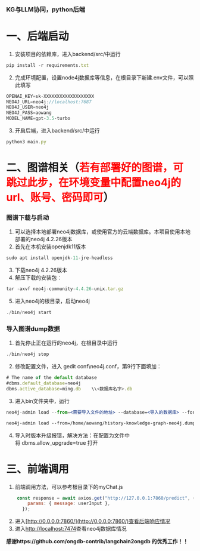 ### **KG与LLM协同，python后端**

# 一、后端启动

1. 安装项目的依赖库，进入backend/src/中运行

```jsx
pip install -r requirements.txt
```

2. 完成环境配置，设置node4j数据库等信息，在根目录下新建.env文件，可以照此填写

```jsx
OPENAI_KEY=sk-XXXXXXXXXXXXXXXXXXX
NEO4J_URL=neo4j://localhost:7687
NEO4J_USER=neo4j
NEO4J_PASS=aowang
MODEL_NAME=gpt-3.5-turbo
```

3. 开启后端，进入backend/src/中运行

```jsx
python3 main.py
```

# 二、图谱相关（<font color="red">若有部署好的图谱，可跳过此步，在环境变量中配置neo4j的url、账号、密码即可</font>）

### 图谱下载与启动
1. 可以选择本地部署neo4j数据库，或使用官方的云端数据库。本项目使用本地部署的neo4j 4.2.26版本
2. 首先在本机安装openjdk11版本

```jsx
sudo apt install openjdk-11-jre-headless
```

3. 下载neo4j 4.2.26版本
4. 解压下载的安装包：

```jsx
tar -axvf neo4j-community-4.4.26-unix.tar.gz
```

5. 进入neo4j的根目录，启动neo4j

```jsx
./bin/neo4j start
```

### 导入图谱dump数据

1. 首先停止正在运行的neo4j，在根目录中运行

```jsx
./bin/neo4j stop
```

2. 修改配置文件，进入 gedit conf\neo4j.conf，第9行下面填加：

```jsx
# The name of the default database
#dbms.default_database=neo4j
dbms.active_database=ming.db    \\<数据库名字>.db
```

3. 进入bin文件夹中，运行

```jsx
neo4j-admin load --from=<需要导入文件的地址> --database=<导入的数据库> --force

neo4j-admin load --from=/home/aowang/history-knowledge-graph-neo4j.dump --database=mingchao.db --force //例子
```

4. 导入时版本升级报错，解决方法：在配置为文件中将 dbms.allow_upgrade=true 打开

# 三、前端调用

1. 前端调用方法，可以参考根目录下的myChat.js

```jsx
    const response = await axios.get("http://127.0.0.1:7860/predict", {
        params: { message: userInput },
      });
```
2. 进入[http://0.0.0.0:7860/](http://0.0.0.0:7860/)查看后端响应情况
3. 进入[http://localhost:7474](http://localhost:7474/)查看neo4j数据库情况

**感谢https://github.com/ongdb-contrib/langchain2ongdb 的优秀工作！！**
